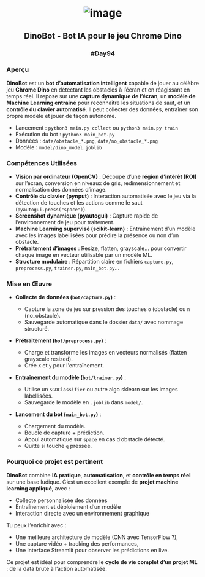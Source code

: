 # <p align="center"> ![image](https://github.com/user-attachments/assets/973b6d5f-7202-4b73-a622-498e2766e50b) </p>

## <p align="center"> DinoBot - Bot IA pour le jeu Chrome Dino </p>

### <p align="center"> #Day94 </p>

### Aperçu

**DinoBot** est un **bot d’automatisation intelligent** capable de jouer au célèbre jeu **Chrome Dino** en détectant les obstacles à l’écran et en réagissant en temps réel. Il repose sur une **capture dynamique de l’écran**, un **modèle de Machine Learning entraîné** pour reconnaître les situations de saut, et un **contrôle du clavier automatisé**. Il peut collecter des données, entraîner son propre modèle et jouer de façon autonome.

- Lancement : `python3 main.py collect` ou `python3 main.py train`
- Exécution du bot : `python3 main_bot.py`
- Données : `data/obstacle_*.png`, `data/no_obstacle_*.png`
- Modèle : `model/dino_model.joblib`

### Compétences Utilisées

- **Vision par ordinateur (OpenCV)** : Découpe d’une **région d’intérêt (ROI)** sur l’écran, conversion en niveaux de gris, redimensionnement et normalisation des données d’image.
- **Contrôle du clavier (pynput)** : Interaction automatisée avec le jeu via la détection de touches et les actions comme le saut (`pyautogui.press("space")`).
- **Screenshot dynamique (pyautogui)** : Capture rapide de l’environnement de jeu pour traitement.
- **Machine Learning supervisé (scikit-learn)** : Entraînement d’un modèle avec les images labellisées pour prédire la présence ou non d’un obstacle.
- **Prétraitement d’images** : Resize, flatten, grayscale... pour convertir chaque image en vecteur utilisable par un modèle ML.
- **Structure modulaire** : Répartition claire en fichiers `capture.py`, `preprocess.py`, `trainer.py`, `main_bot.py`...

### Mise en Œuvre

- **Collecte de données (`bot/capture.py`)** :
  - Capture la zone de jeu sur pression des touches `o` (obstacle) ou `n` (no_obstacle).
  - Sauvegarde automatique dans le dossier `data/` avec nommage structuré.

- **Prétraitement (`bot/preprocess.py`)** :
  - Charge et transforme les images en vecteurs normalisés (flatten grayscale resized).
  - Crée `X` et `y` pour l'entraînement.

- **Entraînement du modèle (`bot/trainer.py`)** :
  - Utilise un `SGDClassifier` ou autre algo sklearn sur les images labellisées.
  - Sauvegarde le modèle en `.joblib` dans `model/`.

- **Lancement du bot (`main_bot.py`)** :
  - Chargement du modèle.
  - Boucle de capture + prédiction.
  - Appui automatique sur `space` en cas d’obstacle détecté.
  - Quitte si touche `q` pressée.

### Pourquoi ce projet est pertinent

**DinoBot** combine **IA pratique**, **automatisation**, et **contrôle en temps réel** sur une base ludique. C’est un excellent exemple de **projet machine learning appliqué**, avec :
- Collecte personnalisée des données
- Entraînement et déploiement d’un modèle
- Interaction directe avec un environnement graphique

Tu peux l’enrichir avec :
- Une meilleure architecture de modèle (CNN avec TensorFlow ?),
- Une capture vidéo + tracking des performances,
- Une interface Streamlit pour observer les prédictions en live.

Ce projet est idéal pour comprendre le **cycle de vie complet d’un projet ML** : de la data brute à l’action automatisée.

